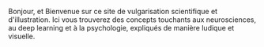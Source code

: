 Bonjour, et Bienvenue sur ce site de vulgarisation scientifique et d'illustration. Ici vous trouverez des concepts touchants aux neurosciences, au deep learning et à la psychologie, expliqués de manière ludique et visuelle. 
